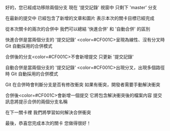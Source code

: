 好的，您已經成功移除兩個分支
現在 '提交記錄' 視窗中
只剩下 'master' 分支

在最新的提交中
已經包含了新增的文章和圖片
表示本次的關卡目標已經完成

從本次關卡的兩次的合併中
我們可以總結 '快進合併' 和 '自動合併' 的區別

快進合併是當兩個分支的 '提交記錄'
<color=#CF001C>呈現為線性、沒有分叉時</color>
Git 自動採用的合併模式

合併後的分支<color=#CF001C>不會新增提交</color>
只更新 '提交記錄'

自動合併是當兩個分支的 '提交記錄' 
<color=#CF001C>出現分叉，出現多個路徑時</color>
Git 自動採用的合併模式

Git 在合併時會判斷分支是否有修改衝突
如果有衝突，開發者需要手動解決衝突

合併後<color=#CF001C>會新增一個提交</color>
它將包含解決衝突後的檔案内容
提交訊息將提示合併的兩個分支名稱

在下一關卡裡
我們將學習如何解決合併衝突

最後，恭喜您完成本次的關卡
您做得很好！